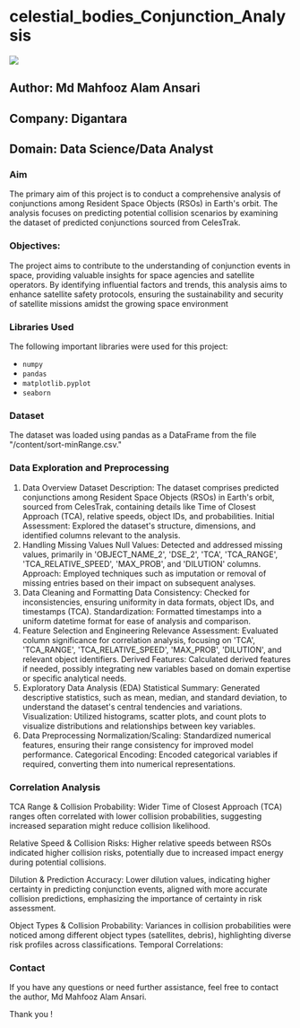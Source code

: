 # celestial_bodies_Conjunction_Analysis
![](https://csps.aerospace.org/sites/default/files/styles/card/public/2023-01/CSPS%20Cover_Enabling%20a%20New%20Space%20Paradigm%20%2811049%29_THUMBNAIL.jpg?h=06ac0d8c&itok=wz93qwmn) 


## Author: Md Mahfooz Alam Ansari
## Company: Digantara
## Domain: Data Science/Data Analyst

### Aim

The primary aim of this project is to conduct a comprehensive analysis of conjunctions among Resident Space Objects (RSOs) in Earth's orbit. The analysis focuses on predicting potential collision scenarios by examining the dataset of predicted conjunctions sourced from CelesTrak.

### Objectives:

The project aims to contribute to the understanding of conjunction events in space, providing valuable insights for space agencies and satellite operators. By identifying influential factors and trends, this analysis aims to enhance satellite safety protocols, ensuring the sustainability and security of satellite missions amidst the growing space environment

### Libraries Used

The following important libraries were used for this project:

- `numpy`
- `pandas`
- `matplotlib.pyplot`
- `seaborn`


### Dataset

The dataset was loaded using pandas as a DataFrame from the file "/content/sort-minRange.csv."

### Data Exploration and Preprocessing

1. Data Overview
Dataset Description: The dataset comprises predicted conjunctions among Resident Space Objects (RSOs) in Earth's orbit, sourced from CelesTrak, containing details like Time of Closest Approach (TCA), relative speeds, object IDs, and probabilities.
Initial Assessment: Explored the dataset's structure, dimensions, and identified columns relevant to the analysis.
2. Handling Missing Values
Null Values: Detected and addressed missing values, primarily in 'OBJECT_NAME_2', 'DSE_2', 'TCA', 'TCA_RANGE', 'TCA_RELATIVE_SPEED', 'MAX_PROB', and 'DILUTION' columns.
Approach: Employed techniques such as imputation or removal of missing entries based on their impact on subsequent analyses.
3. Data Cleaning and Formatting
Data Consistency: Checked for inconsistencies, ensuring uniformity in data formats, object IDs, and timestamps (TCA).
Standardization: Formatted timestamps into a uniform datetime format for ease of analysis and comparison.
4. Feature Selection and Engineering
Relevance Assessment: Evaluated column significance for correlation analysis, focusing on 'TCA', 'TCA_RANGE', 'TCA_RELATIVE_SPEED', 'MAX_PROB', 'DILUTION', and relevant object identifiers.
Derived Features: Calculated derived features if needed, possibly integrating new variables based on domain expertise or specific analytical needs.
5. Exploratory Data Analysis (EDA)
Statistical Summary: Generated descriptive statistics, such as mean, median, and standard deviation, to understand the dataset's central tendencies and variations.
Visualization: Utilized histograms, scatter plots, and count plots to visualize distributions and relationships between key variables.
6. Data Preprocessing
Normalization/Scaling: Standardized numerical features, ensuring their range consistency for improved model performance.
Categorical Encoding: Encoded categorical variables if required, converting them into numerical representations.
### Correlation Analysis
TCA Range & Collision Probability:
Wider Time of Closest Approach (TCA) ranges often correlated with lower collision probabilities, suggesting increased separation might reduce collision likelihood.

Relative Speed & Collision Risks:
Higher relative speeds between RSOs indicated higher collision risks, potentially due to increased impact energy during potential collisions.

Dilution & Prediction Accuracy:
Lower dilution values, indicating higher certainty in predicting conjunction events, aligned with more accurate collision predictions, emphasizing the importance of certainty in risk assessment.

Object Types & Collision Probability:
Variances in collision probabilities were noticed among different object types (satellites, debris), highlighting diverse risk profiles across classifications.
Temporal Correlations:


### Contact

If you have any questions or need further assistance, feel free to contact the author, Md Mahfooz Alam Ansari.

Thank you !
